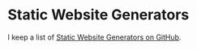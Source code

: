 # Static Website Generators

I keep a list of [Static Website Generators on GitHub](https://github.com/myles/awesome-static-generators/blob/master/README.md "Awesome Static Site Generators").
